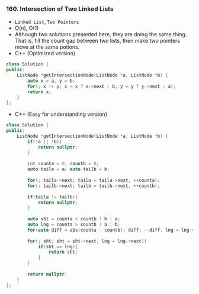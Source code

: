 ### 160. Intersection of Two Linked Lists
* `Linked List`, `Two Pointers`
* O(n), O(1)
* Although two solutions presented here, they are doing the same thing. That is, fill the count gap between two lists, then make two pointers move at the same potions.
* C++ (Optimized version)
```cpp
class Solution {
public:
    ListNode *getIntersectionNode(ListNode *a, ListNode *b) {
        auto x = a, y = b;
        for(; x != y; x = x ? x->next : b, y = y ? y->next : a);
        return x;
    }
};
```
* C++ (Easy for understanding version)
```cpp
class Solution {
public:
    ListNode *getIntersectionNode(ListNode *a, ListNode *b) {
        if(!a || !b){
            return nullptr;
        }
        
        int counta = 0, countb = 0;
        auto taila = a; auto tailb = b;
        
        for(; taila->next; taila = taila->next, ++counta);
        for(; tailb->next; tailb = tailb->next, ++countb);
        
        if(taila != tailb){
            return nullptr;
        }
        
        auto sht = counta > countb ? b : a;
        auto lng = counta > countb ? a : b;
        for(auto diff = abs(counta - countb); diff; --diff, lng = lng->next);
        
        for(; sht; sht = sht->next, lng = lng->next){
            if(sht == lng){
                return sht;
            }
        }
        
        return nullptr;
    }
};
```
